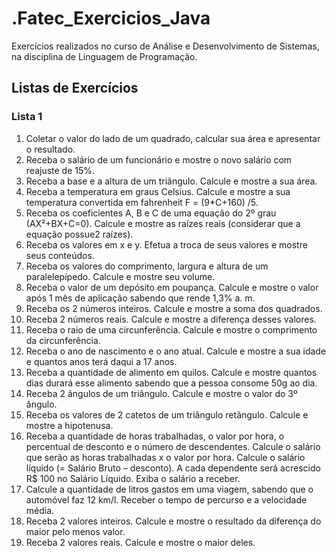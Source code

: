 # .Fatec_Exercicios_Java
Exercícios realizados no curso de Análise e Desenvolvimento de Sistemas, na disciplina de Linguagem de Programação.

## Listas de Exercícios

### Lista 1

1.  Coletar o valor do lado de um quadrado, calcular sua área e apresentar o resultado.
2.  Receba o salário de um funcionário e mostre o novo salário com reajuste de 15%.
3.  Receba a base e a altura de um triângulo. Calcule e mostre a sua área.
4.  Receba  a  temperatura  em  graus   Celsius.  Calcule  e  mostre  a  sua temperatura convertida em fahrenheit F = (9*C+160) /5.
5.  Receba  os  coeficientes  A,  B  e  C  de  uma  equação  do  2º  grau (AX²+BX+C=0).  Calcule  e  mostre  as  raízes  reais  (considerar  que  a equação possue2 raízes).
6.  Receba os valores em x e y. Efetua a troca de seus valores e mostre seus conteúdos.
7.  Receba os valores do comprimento, largura e altura de um paralelepípedo. Calcule e mostre seu volume.
8.  Receba o valor de um depósito em poupança. Calcule e mostre o valor após 1 mês de aplicação sabendo que rende 1,3% a. m.
9.  Receba os 2 números inteiros. Calcule e mostre a soma dos quadrados.
10. Receba 2 números reais. Calcule e mostre a diferença desses valores.
11. Receba o raio de uma circunferência. Calcule e mostre o comprimento da circunferência.
12. Receba o ano de nascimento e o ano atual. Calcule e mostre a sua idade e quantos anos terá daqui a 17 anos.
13.	Receba a quantidade de alimento em quilos. Calcule e mostre quantos dias durará esse alimento sabendo que a pessoa consome 50g ao dia.
14.	Receba 2 ângulos de um triângulo. Calcule e mostre o valor do 3º ângulo.
15.	Receba os valores de 2 catetos de um triângulo retângulo. Calcule e mostre a hipotenusa.
16.	Receba a quantidade de horas trabalhadas, o valor por hora, o percentual de desconto e o número de descendentes. Calcule o salário que serão as horas trabalhadas x o valor por hora. Calcule o salário líquido (= Salário Bruto – desconto). A cada dependente será acrescido R$ 100 no Salário Líquido. Exiba o salário a receber.
17.	Calcule a quantidade de litros gastos em uma viagem, sabendo que o automóvel faz 12 km/l. Receber o tempo de percurso e a velocidade média.
18.	Receba 2 valores inteiros. Calcule e mostre o resultado da diferença do maior pelo menos valor.
19.	Receba 2 valores reais. Calcule e mostre o maior deles.
